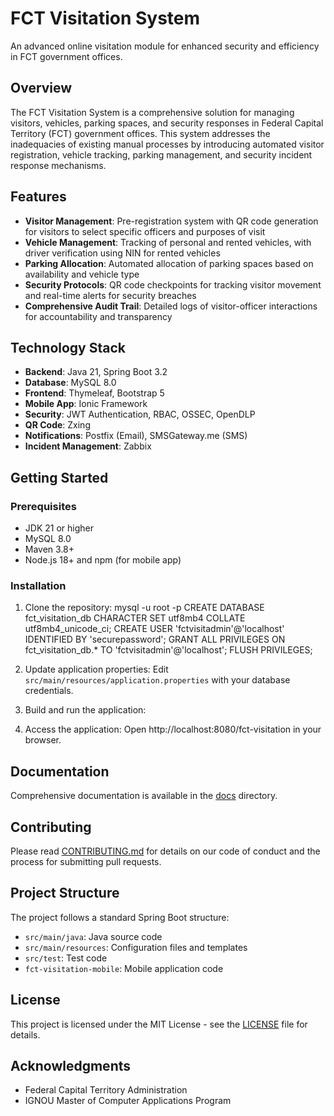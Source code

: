 # FCT Visitation System

An advanced online visitation module for enhanced security and efficiency in FCT government offices.

## Overview

The FCT Visitation System is a comprehensive solution for managing visitors, vehicles, parking spaces, and security responses in Federal Capital Territory (FCT) government offices. This system addresses the inadequacies of existing manual processes by introducing automated visitor registration, vehicle tracking, parking management, and security incident response mechanisms.

## Features

- **Visitor Management**: Pre-registration system with QR code generation for visitors to select specific officers and purposes of visit
- **Vehicle Management**: Tracking of personal and rented vehicles, with driver verification using NIN for rented vehicles
- **Parking Allocation**: Automated allocation of parking spaces based on availability and vehicle type
- **Security Protocols**: QR code checkpoints for tracking visitor movement and real-time alerts for security breaches
- **Comprehensive Audit Trail**: Detailed logs of visitor-officer interactions for accountability and transparency

## Technology Stack

- **Backend**: Java 21, Spring Boot 3.2
- **Database**: MySQL 8.0
- **Frontend**: Thymeleaf, Bootstrap 5
- **Mobile App**: Ionic Framework
- **Security**: JWT Authentication, RBAC, OSSEC, OpenDLP
- **QR Code**: Zxing
- **Notifications**: Postfix (Email), SMSGateway.me (SMS)
- **Incident Management**: Zabbix

## Getting Started

### Prerequisites

- JDK 21 or higher
- MySQL 8.0
- Maven 3.8+
- Node.js 18+ and npm (for mobile app)

### Installation

1. Clone the repository:
mysql -u root -p
CREATE DATABASE fct_visitation_db CHARACTER SET utf8mb4 COLLATE utf8mb4_unicode_ci;
CREATE USER 'fctvisitadmin'@'localhost' IDENTIFIED BY 'securepassword';
GRANT ALL PRIVILEGES ON fct_visitation_db.* TO 'fctvisitadmin'@'localhost';
FLUSH PRIVILEGES;
3. Update application properties:
Edit `src/main/resources/application.properties` with your database credentials.

4. Build and run the application:
5. Access the application:
Open http://localhost:8080/fct-visitation in your browser.

## Documentation

Comprehensive documentation is available in the [docs](./docs) directory.

## Contributing

Please read [CONTRIBUTING.md](CONTRIBUTING.md) for details on our code of conduct and the process for submitting pull requests.

## Project Structure

The project follows a standard Spring Boot structure:
- `src/main/java`: Java source code
- `src/main/resources`: Configuration files and templates
- `src/test`: Test code
- `fct-visitation-mobile`: Mobile application code

## License

This project is licensed under the MIT License - see the [LICENSE](LICENSE) file for details.

## Acknowledgments

- Federal Capital Territory Administration
- IGNOU Master of Computer Applications Program
